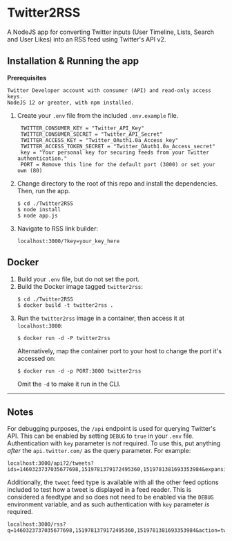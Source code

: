 # Twitter2RSS
 
A NodeJS app for converting Twitter inputs (User Timeline, Lists, Search and User Likes) into an RSS feed using Twitter's API v2.

## Installation & Running the app
**Prerequisites**
```
Twitter Developer account with consumer (API) and read-only access keys.
NodeJS 12 or greater, with npm installed.
```
1. Create your `.env` file from the included `.env.example` file.
   ```
    TWITTER_CONSUMER_KEY = "Twitter_API_Key"
    TWITTER_CONSUMER_SECRET = "Twitter_API_Secret"
    TWITTER_ACCESS_KEY = "Twitter_OAuth1.0a_Access_key"
    TWITTER_ACCESS_TOKEN_SECRET = "Twitter_OAuth1.0a_Access_secret"
    key = "Your personal key for securing feeds from your Twitter authentication."
    PORT = Remove this line for the default port (3000) or set your own (80)
   ```

2. Change directory to the root of this repo and install the dependencies. Then, run the app.
   ```
   $ cd ./Twitter2RSS
   $ node install
   $ node app.js
   ```

3. Navigate to RSS link builder:
   ```
   localhost:3000/?key=your_key_here
   ```

## Docker
1. Build your `.env` file, but do not set the port.
2. Build the Docker image tagged `twitter2rss`:
   ```
   $ cd ./Twitter2RSS
   $ docker build -t twitter2rss .
   ```
3. Run the `twitter2rss` image in a container, then access it at `localhost:3000`:
   ```
   $ docker run -d -P twitter2rss
   ```
   Alternatively, map the container port to your host to change the port it's accessed on:
   ```
   $ docker run -d -p PORT:3000 twitter2rss
   ```
   Omit the `-d` to make it run in the CLI.

___
## Notes
For debugging purposes, the `/api` endpoint is used for querying Twitter's API. This can be enabled by setting `DEBUG` to `true` in your `.env` file. Authentication with `key` parameter is _not_ required. To use this, put anything _after_ the `api.twitter.com/` as the query parameter. For example:
```
localhost:3000/api?2/tweets?ids=1460323737035677698,1519781379172495360,1519781381693353984&expansions=author_id
```

Additionally, the `tweet` feed type is available with all the other feed options included to test how a tweet is displayed in a feed reader. This is considered a feedtype and so does not need to be enabled via the `DEBUG` environment variable, and as such authentication with `key` parameter _is_ required.
```
localhost:3000/rss?q=1460323737035677698,1519781379172495360,1519781381693353984&action=tweet&filters=tweets,replies,retweets,attachments,text&title=plain
```
